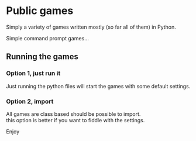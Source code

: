# Public games
Simply a variety of games written mostly (so far all of them) in Python.

Simple command prompt games... 

## Running the games
### Option 1, just run it
Just running the python files will start the games with some default settings.

### Option 2, import 
All games are class based should be possible to import.<br />
this option is better if you want to fiddle with the settings.

Enjoy